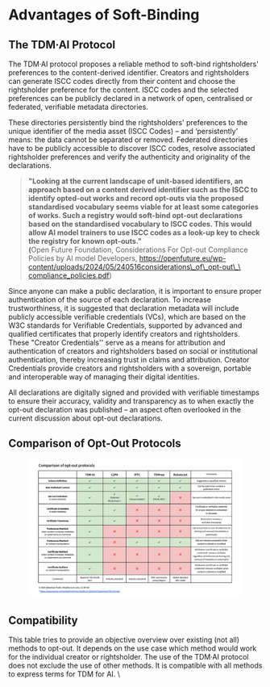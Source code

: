 # Advantages of Soft-Binding

## The TDM·AI Protocol

The TDM·AI protocol proposes a reliable method to soft-bind rightsholders' preferences to the content-derived identifier. Creators and rightsholders can generate ISCC codes directly from their content and choose the rightsholder preference for the content. ISCC codes and the selected preferences can be publicly declared in a network of open, centralised or federated, verifiable metadata directories.&#x20;

These directories persistently bind the rightsholders' preferences to the unique identifier of the media asset (ISCC Codes) – and ‘persistently’ means: the data cannot be separated or removed. Federated directories have to be publicly accessible to discover ISCC codes, resolve associated rightsholder preferences and verify the authenticity and originality of the declarations.&#x20;

> **"Looking at the current landscape of unit-based identifiers, an approach based on a content derived identifier such as the ISCC to identify opted-out works and record opt-outs via the proposed standardised vocabulary seems viable for at least some categories of works. Such a registry would soft-bind opt-out declarations based on the standardised vocabulary to ISCC codes. This would allow AI model trainers to use ISCC codes as a look-up key to check the registry for known opt-outs."** \
> **(**&#x4F;pen Future Foundation, Considerations For Opt-out Compliance Policies by AI model Developers, [https://openfuture.eu/wp-content/uploads/2024/05/240516considerations\_of\_opt-out\_\
> compliance\_policies.pdf](https://openfuture.eu/wp-content/uploads/2024/05/240516considerations_of_opt-out_compliance_policies.pdf))

Since anyone can make a public declaration, it is important to ensure proper authentication of the source of each declaration. To increase trustworthiness, it is suggested that declaration metadata will include publicly accessible verifiable credentials (VCs), which are based on the W3C standards for Verifiable Credentials, supported by advanced and qualified certificates that properly identify creators and rightsholders. These "Creator Credentials'' serve as a means for attribution and authentication of creators and rightsholders based on social or institutional authentication, thereby increasing trust in claims and attribution. Creator Credentials provide creators and rightsholders with a sovereign, portable and interoperable way of managing their digital identities.&#x20;

All declarations are digitally signed and provided with verifiable timestamps to ensure their accuracy, validity and transparency as to when exactly the opt-out declaration was published – an aspect often overlooked in the current discussion about opt-out declarations.

## Comparison of Opt-Out Protocols

<figure><img src="../.gitbook/assets/Comparison@2x.png" alt=""><figcaption></figcaption></figure>

## Compatibility&#x20;

This table tries to provide an objective overview over existing (not all) methods to opt-out. It depends on the use case which method would work for the individual creator or rightsholder.  The use of the TDM·AI protocol does not exclude the use of other methods. It is compatible with all methods to express terms for TDM for AI. \
